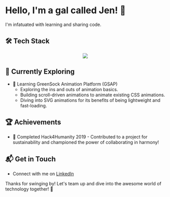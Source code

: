 # Hello, I'm a gal called Jen! 👋

I'm infatuated with learning and sharing code.

<!-- ![agalcalledjen's Stats](https://github-readme-stats.vercel.app/api?username=agalcalledjen&theme=vue-dark&show_icons=true&hide_border=true&count_private=true) 

## 👩🏻‍💻 About Me

- 🔭 I'm looking to collaborate on software engineering opportunities. -->

## 🛠️ Tech Stack
<p align="center">
  <a href="https://skillicons.dev">
    <img src="https://skillicons.dev/icons?i=html,css,sass,js,jquery,php,git,github,react,tailwind" />
  </a>
</p>

## 🌱 Currently Exploring

- 🚀 Learning GreenSock Animation Platform (GSAP)
  - Exploring the ins and outs of animation basics.
  - Building scroll-driven animations to animate existing CSS animations.
  - Diving into SVG animations for its benefits of being lightweight and fast-loading.

 ## 🏆 Achievements

- 🌟 Completed Hack4Humanity 2019 - Contributed to a project for sustainability and championed the power of collaborating in harmony!

## 📬 Get in Touch

- Connect with me on [LinkedIn](https://www.linkedin.com/in/agalcalledjen)

Thanks for swinging by! Let's team up and dive into the awesome world of technology together! 🚀
